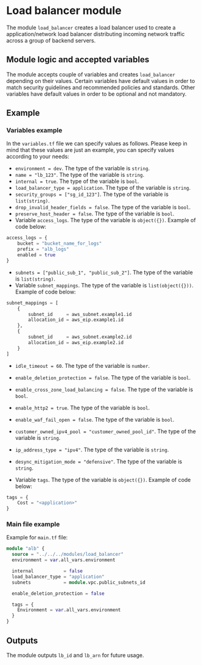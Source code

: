 # Load balancer module

The module `load_balancer` creates a load balancer used to create a application/network load balancer distributing incoming network traffic across a group of backend servers.

## Module logic and accepted variables

The module accepts couple of variables and creates `load_balancer` depending on their values. Certain variables have default values in order to match security guidelines and recommended policies and standards. Other variables have default values in order to be optional and not mandatory.

## Example

### Variables example

In the `variables.tf` file we can specify values as follows. Please keep in mind that these values are just an example, you can specify values according to your needs:

- `environment = dev`. The type of the variable is `string`.
- `name = "lb_123"`. The type of the variable is `string`.
- `internal = true`. The type of the variable is `bool`.
- `load_balancer_type = application`. The type of the variable is `string`.
- `security_groups = ["sg_id_123"]`. The type of the variable is `list(string)`.
- `drop_invalid_header_fields = false`. The type of the variable is `bool`.
- `preserve_host_header = false`. The type of the variable is `bool`.
- Variable `access_logs`. The type of the variable is `object({})`.
Example of code below:

```terraform
access_logs = {
    bucket = "bucket_name_for_logs"
    prefix = "alb_logs"
    enabled = true
}
```

- `subnets = ["public_sub_1", "public_sub_2"]`. The type of the variable is `list(string)`.
- Variable `subnet_mappings`. The type of the variable is `list(object({}))`.
Example of code below:

```terraform
subnet_mappings = [
    {
        subnet_id     = aws_subnet.example1.id
        allocation_id = aws_eip.example1.id
    },
    {
        subnet_id     = aws_subnet.example2.id
        allocation_id = aws_eip.example2.id
    }
]
```

- `idle_timeout = 60`. The type of the variable is `number`.
- `enable_deletion_protection = false`. The type of the variable is `bool`.
- `enable_cross_zone_load_balancing = false`. The type of the variable is `bool`.
- `enable_http2 = true`. The type of the variable is `bool`.
- `enable_waf_fail_open = false`. The type of the variable is `bool`.
- `customer_owned_ipv4_pool = "customer_owned_pool_id"`. The type of the variable is `string`.
- `ip_address_type = "ipv4"`. The type of the variable is `string`.
- `desync_mitigation_mode = "defensive"`. The type of the variable is `string`.

- Variable `tags`. The type of the variable is `object({})`.
Example of code below:

```terraform
tags = {
    Cost = "<application>"
}
```

### Main file example

Example for `main.tf` file:

```terraform
module "alb" {
  source = "../../../modules/load_balancer"
  environment = var.all_vars.environment

  internal           = false
  load_balancer_type = "application"
  subnets            = module.vpc.public_subnets_id

  enable_deletion_protection = false

  tags = {
    Environment = var.all_vars.environment
  }
}
```

## Outputs

The module outputs `lb_id` and `lb_arn` for future usage.
